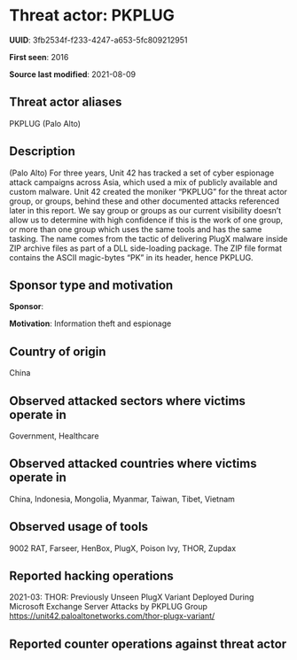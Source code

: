 # Threat actor: PKPLUG

**UUID**: 3fb2534f-f233-4247-a653-5fc809212951

**First seen**: 2016

**Source last modified**: 2021-08-09

## Threat actor aliases

PKPLUG (Palo Alto)

## Description

(Palo Alto) For three years, Unit 42 has tracked a set of cyber espionage attack campaigns across Asia, which used a mix of publicly available and custom malware. Unit 42 created the moniker “PKPLUG” for the threat actor group, or groups, behind these and other documented attacks referenced later in this report. We say group or groups as our current visibility doesn’t allow us to determine with high confidence if this is the work of one group, or more than one group which uses the same tools and has the same tasking. The name comes from the tactic of delivering PlugX malware inside ZIP archive files as part of a DLL side-loading package. The ZIP file format contains the ASCII magic-bytes “PK” in its header, hence PKPLUG.

## Sponsor type and motivation

**Sponsor**: 

**Motivation**: Information theft and espionage


## Country of origin

China

## Observed attacked sectors where victims operate in

Government, Healthcare

## Observed attacked countries where victims operate in

China, Indonesia, Mongolia, Myanmar, Taiwan, Tibet, Vietnam

## Observed usage of tools

9002 RAT, Farseer, HenBox, PlugX, Poison Ivy, THOR, Zupdax

## Reported hacking operations

2021-03: THOR: Previously Unseen PlugX Variant Deployed During Microsoft Exchange Server Attacks by PKPLUG Group
https://unit42.paloaltonetworks.com/thor-plugx-variant/

## Reported counter operations against threat actor





